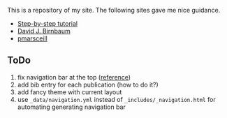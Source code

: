 This is a repository of my site. The following sites gave me nice guidance.

- [Step-by-step tutorial](http://jekyllrb-ja.github.io/docs/step-by-step/08-blogging/)
- [David J. Birnbaum](https://dh.obdurodon.org/jekyll.xhtml)
- [pmarsceill](https://pmarsceill.github.io/just-the-docs/docs/navigation-structure/)

## ToDo

1. fix navigation bar at the top ([reference](https://squidfunk.github.io/mkdocs-material/setup/setting-up-navigation/#back-to-top-button))
2. add bib entry for each publication (how to do it?)
3. add fancy theme with current layout
4. use `_data/navigation.yml` instead of `_includes/_navigation.html` for automating generating navigation bar